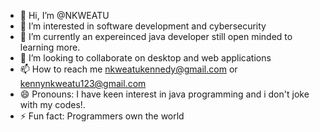 - 👋 Hi, I’m @NKWEATU
- 👀 I’m interested in software development and cybersecurity
- 🌱 I’m currently an expereinced java developer still open minded to learning more.
- 💞️ I’m looking to collaborate on desktop and web applications
- 📫 How to reach me nkweatukennedy@gmail.com or kennynkweatu123@gmail.com
- 😄 Pronouns: I have keen interest in java programming and i don't joke with my codes!.
- ⚡ Fun fact: Programmers own the world

<!---
NKWEATU/NKWEATU is a ✨ special ✨ repository because its `contains clear codes on java projects` (this file) appears on your GitHub profile.
You can click the Preview link to take a look at your changes.
--->
